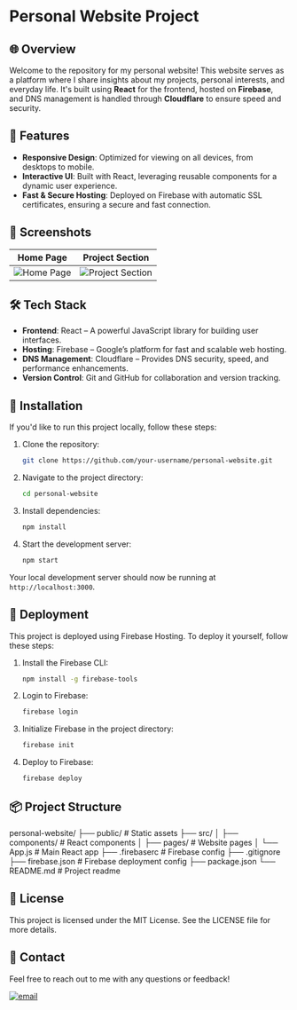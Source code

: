 # Personal Website Project

## 🌐 Overview

Welcome to the repository for my personal website! This website serves as a platform where I share insights about my projects, personal interests, and everyday life. It's built using **React** for the frontend, hosted on **Firebase**, and DNS management is handled through **Cloudflare** to ensure speed and security.

## 🚀 Features

- **Responsive Design**: Optimized for viewing on all devices, from desktops to mobile.
- **Interactive UI**: Built with React, leveraging reusable components for a dynamic user experience.
- **Fast & Secure Hosting**: Deployed on Firebase with automatic SSL certificates, ensuring a secure and fast connection.


## 📸 Screenshots

| Home Page                                      | Project Section                                    |
|------------------------------------------------|---------------------------------------------------|
| ![Home Page](path-to-screenshot1)              | ![Project Section](path-to-screenshot2)           |

## 🛠️ Tech Stack

- **Frontend**: React – A powerful JavaScript library for building user interfaces.
- **Hosting**: Firebase – Google’s platform for fast and scalable web hosting.
- **DNS Management**: Cloudflare – Provides DNS security, speed, and performance enhancements.
- **Version Control**: Git and GitHub for collaboration and version tracking.

## 🔧 Installation

If you'd like to run this project locally, follow these steps:

1. Clone the repository:
   ```bash
   git clone https://github.com/your-username/personal-website.git
   ```

2. Navigate to the project directory:
   ```bash
   cd personal-website
   ```

3. Install dependencies:
   ```bash
   npm install
   ```

4. Start the development server:
   ```bash
   npm start
   ```

Your local development server should now be running at `http://localhost:3000`.

## 🚀 Deployment

This project is deployed using Firebase Hosting. To deploy it yourself, follow these steps:

1. Install the Firebase CLI:
   ```bash
   npm install -g firebase-tools
   ```

2. Login to Firebase:
   ```bash
   firebase login
   ```
   
3. Initialize Firebase in the project directory:
   ```bash
   firebase init
   ```

4. Deploy to Firebase:
   ```bash
   firebase deploy
   ```

## 📦 Project Structure

personal-website/
├── public/            # Static assets
├── src/
│   ├── components/    # React components
│   ├── pages/         # Website pages
│   └── App.js         # Main React app
├── .firebaserc        # Firebase config
├── .gitignore
├── firebase.json      # Firebase deployment config
├── package.json
└── README.md          # Project readme

## 📄 License

This project is licensed under the MIT License. See the LICENSE file for more details.

## 📝 Contact

Feel free to reach out to me with any questions or feedback!

[![email](https://img.shields.io/badge/Gmail-D14836?style=for-the-badge&logo=gmail&logoColor=white)](mailto:lucabrembillaa@gmail.com)
